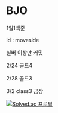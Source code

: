 # BJO
1일1백준

id : moveside

실버 이상만 커밋


2/24 골드4

2/28 골드3

3/2 class3 금장


[![Solved.ac
프로필](http://mazassumnida.wtf/api/v2/generate_badge?boj=moveside)](https://solved.ac/moveside)

